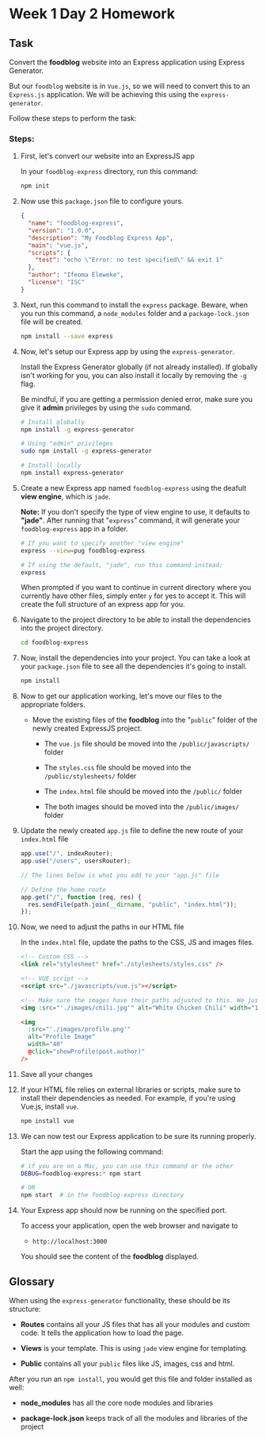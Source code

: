 # Week 1 Day 2 Homework

## Task

Convert the **foodblog** website into an Express application using Express Generator.

But our `foodblog` website is in `Vue.js`, so we will need to convert this to an `Express.js` application. We will be achieving this using the `express-generator`.

Follow these steps to perform the task:

### Steps:

1. First, let's convert our website into an ExpressJS app

   In your `foodblog-express` directory, run this command:

   ```bash
   npm init
   ```

2. Now use this `package.json` file to configure yours.

   ```json
   {
     "name": "foodblog-express",
     "version": "1.0.0",
     "description": "My Foodblog Express App",
     "main": "vue.js",
     "scripts": {
       "test": "echo \"Error: no test specified\" && exit 1"
     },
     "author": "Ifeoma Eleweke",
     "license": "ISC"
   }
   ```

3. Next, run this command to install the `express` package. Beware, when you run this command, a `node_modules` folder and a `package-lock.json` file will be created.

   ```bash
   npm install --save express
   ```

4. Now, let's setup our Express app by using the `express-generator`.

   Install the Express Generator globally (if not already installed). If globally isn't working for you, you can also install it locally by removing the `-g` flag.

   Be mindful, if you are getting a permission denied error, make sure you give it **admin** privileges by using the `sudo` command.

   ```bash
   # Install globally
   npm install -g express-generator

   # Using "admin" privileges
   sudo npm install -g express-generator

   # Install locally
   npm install express-generator
   ```

5. Create a new Express app named `foodblog-express` using the deafult **view engine**, which is `jade`.

   **Note:** If you don't specify the type of view engine to use, it defaults to **"jade"**. After running that "`express`" command, it will generate your `foodblog-express` app in a folder.

   ```bash
   # If you want to specify another "view engine"
   express --view=pug foodblog-express

   # If using the default, "jade", run this command instead:
   express
   ```

   When prompted if you want to continue in current directory where you currently have other files, simply enter `y` for yes to accept it. This will create the full structure of an express app for you.

6. Navigate to the project directory to be able to install the dependencies into the project directory.

   ```bash
   cd foodblog-express
   ```

7. Now, install the dependencies into your project. You can take a look at your `package.json` file to see all the dependencies it's going to install.

   ```bash
   npm install
   ```

8. Now to get our application working, let's move our files to the appropriate folders.

   - Move the existing files of the **foodblog** into the "`public`" folder of the newly created ExpressJS project.

     - The `vue.js` file should be moved into the `/public/javascripts/` folder

     - The `styles.css` file should be moved into the `/public/stylesheets/` folder

     - The `index.html` file should be moved into the `/public/` folder

     - The both images should be moved into the `/public/images/` folder

9. Update the newly created `app.js` file to define the new route of your `index.html` file

   ```js
   app.use("/", indexRouter);
   app.use("/users", usersRouter);

   // The lines below is what you add to your "app.js" file

   // Define the home route
   app.get("/", function (req, res) {
     res.sendFile(path.join(__dirname, "public", "index.html"));
   });
   ```

10. Now, we need to adjust the paths in our HTML file

    In the `index.html` file, update the paths to the CSS, JS and images files.

    ```html
    <!-- Custom CSS -->
    <link rel="stylesheet" href="./stylesheets/styles.css" />

    <!-- VUE script -->
    <script src="./javascripts/vue.js"></script>

    <!-- Make sure the images have their paths adjusted to this. We just care about the directory paths here -->
    <img :src="'./images/chili.jpg'" alt="White Chicken Chili" width="180" />

    <img
      :src="'./images/profile.png'"
      alt="Profile Image"
      width="40"
      @click="showProfile(post.author)"
    />
    ```

11. Save all your changes

12. If your HTML file relies on external libraries or scripts, make sure to install their dependencies as needed. For example, if you're using Vue.js, install `vue`.

    ```bash
    npm install vue
    ```

13. We can now test our Express application to be sure its running properly.

    Start the app using the following command:

    ```bash
    # if you are on a Mac, you can use this command or the other
    DEBUG=foodblog-express:* npm start

    # OR
    npm start  # in the foodblog-express directory
    ```

14. Your Express app should now be running on the specified port.

    To access your application, open the web browser and navigate to

    - `http://localhost:3000`

    You should see the content of the **foodblog** displayed.

## Glossary

When using the `express-generator` functionality, these should be its structure:

- **Routes** contains all your JS files that has all your modules and custom code. It tells the application how to load the page.

- **Views** is your template. This is using `jade` view engine for templating.

- **Public** contains all your `public` files like JS, images, css and html.

After you run an `npm install`, you would get this file and folder installed as well:

- **node_modules** has all the core node modules and libraries

- **package-lock.json** keeps track of all the modules and libraries of the project

